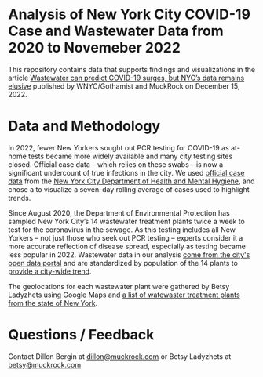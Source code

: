 # Analysis of New York City COVID-19 Case and Wastewater Data from 2020 to Novemeber 2022

This repository contains data that supports findings and visualizations in the article [Wastewater can predict COVID-19 surges, but NYC’s data remains elusive](link) published by WNYC/Gothamist and MuckRock on December 15, 2022. 


# Data and Methodology
In 2022, fewer New Yorkers sought out PCR testing for COVID-19 as at-home tests became more widely available and many city testing sites closed. Official case data – which relies on these swabs – is now a significant undercount of true infections in the city. We used [official case data](https://github.com/DillonBergin/nyc_wastewater/blob/main/data/raw/cases-by-day.csv) from the [New York City Department of Health and Mental Hygiene](https://github.com/nychealth/coronavirus-data), and chose a to visualize a seven-day rolling average of cases used to highlight trends. 

Since August 2020, the Department of Environmental Protection has sampled New York City’s 14 wastewater treatment plants twice a week to test for the coronavirus in the sewage. As this testing includes all New Yorkers – not just those who seek out PCR testing – experts consider it a more accurate reflection of disease spread, especially as testing became less popular in 2022. Wastewater data in our analysis [come from the city's open data portal](https://data.cityofnewyork.us/Health/SARS-CoV-2-concentrations-measured-in-NYC-Wastewat/f7dc-2q9f/) and are standardized by population of the 14 plants to [provide a city-wide trend](https://github.com/DillonBergin/nyc_wastewater/blob/main/data/processed/wasterwater_daily_avg.csv). 

The geolocations for each wastewater plant were gathered by Betsy Ladyzhets using Google Maps and [a list of watewaster treatment plants from the state of New York](https://data.ny.gov/Energy-Environment/Wastewater-Treatment-Plants/2v6p-juki).

# Questions / Feedback
Contact Dillon Bergin at dillon@muckrock.com or Betsy Ladyzhets at betsy@muckrock.com 
